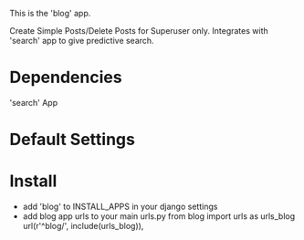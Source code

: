 This is the 'blog' app.

Create Simple Posts/Delete Posts for Superuser only. 
Integrates with 'search' app to give predictive search.


Dependencies
============
'search' App


Default Settings
=============


Install
=============

- add 'blog' to INSTALL_APPS in your django settings
- add blog app urls to your main urls.py
    from blog import urls as urls_blog
    url(r'^blog/', include(urls_blog)),